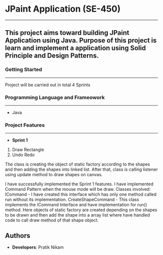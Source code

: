 # JPaint Application (SE-450)
---
This project aims toward building JPaint Application using Java. Purpose of this project is learn and implement a application using Solid Principle and Design Patterns.
---

### Getting Started
---
Project will be carried out in total 4 Sprints

### Programming Language and Frameowork
---
* Java


### Project Features
---
* **Sprint 1**

1. Draw Rectangle 
2. Undo Redo

The class is creating the object of static factory according to the shapes and then adding the 
shapes into linked list. After that, class is calling listener using update method to draw shapes on canvas.


I have successfully implemented the Sprint 1 features. I have implemented Command Pattern when the mouse mode will be draw. 
Classes involved:
ICommand - I have created this interface which has only one method called run without its implementation.
CreateShapeCommand - This  class implements the ICommand Interface and have implementation for run() method.
Here objects of static factory are created depending on the shapes to be drawn and then add the shape into a 
array list where have handled code to call draw method of that shape object.

## Authors

* **Developers**: Pratik Nikam

